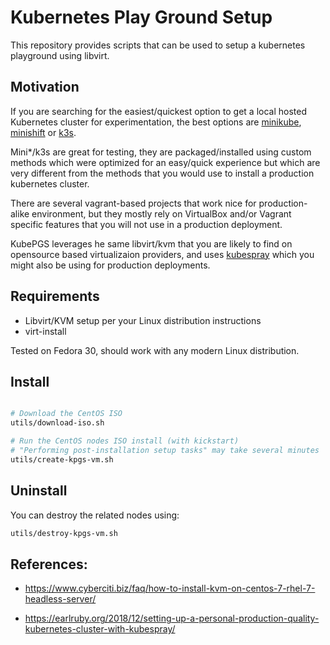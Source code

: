 # Kubernetes Play Ground Setup 

This repository provides scripts that can be used to setup a kubernetes playground using libvirt.

## Motivation

If you are searching for the easiest/quickest option to get a local hosted Kubernetes cluster for experimentation, the best options are [minikube](https://kubernetes.io/docs/tasks/tools/install-minikube/), [minishift](https://docs.okd.io/latest/minishift/getting-started/installing.html) or [k3s](https://k3s.io/). 

Mini*/k3s are great for testing, they are packaged/installed using custom methods which were optimized for an easy/quick experience but which are very different from the methods that you would use to install a production kubernetes cluster.

There are several vagrant-based projects that work nice for production-alike environment, but they mostly rely on VirtualBox and/or Vagrant specific features that you will not use in a production deployment.

KubePGS leverages he same libvirt/kvm that you are likely to find on opensource based virtualizaion providers, and uses [kubespray](https://github.com/kubernetes-sigs/kubespray) which you might also be using for production deployments.


## Requirements

- Libvirt/KVM setup per your Linux distribution instructions
- virt-install

Tested on Fedora 30, should work with any modern Linux distribution.

## Install

```sh

# Download the CentOS ISO
utils/download-iso.sh

# Run the CentOS nodes ISO install (with kickstart)
# "Performing post-installation setup tasks" may take several minutes
utils/create-kpgs-vm.sh
```

## Uninstall

You can destroy the related nodes using:
```sh
utils/destroy-kpgs-vm.sh
```

## References:

- https://www.cyberciti.biz/faq/how-to-install-kvm-on-centos-7-rhel-7-headless-server/

- https://earlruby.org/2018/12/setting-up-a-personal-production-quality-kubernetes-cluster-with-kubespray/

